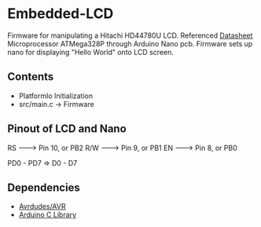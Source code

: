 # Embedded-LCD
Firmware for manipulating a Hitachi HD44780U LCD. Referenced [Datasheet](https://circuitdigest.com/sites/default/files/HD44780U.pdf) 
Microprocessor ATMega328P through Arduino Nano pcb. Firmware sets up nano for displaying "Hello World" onto LCD screen. 

## Contents
- PlatformIo Initialization
- src/main.c -> Firmware


## Pinout of LCD and Nano

RS ---> Pin 10, or PB2
R/W ---> Pin 9, or PB1
EN ---> Pin 8, or PB0

PD0 - PD7  => D0 - D7

## Dependencies 
- [Avrdudes/AVR](https://github.com/avrdudes/avr-libc)
- [Arduino C Library](https://docs.arduino.cc/libraries/)
